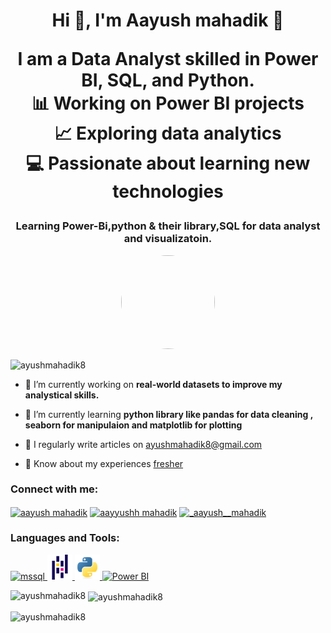 <h1 align="center">Hi 👋, I'm Aayush mahadik  👋 

 
I am a Data Analyst skilled in Power BI, SQL, and Python.  
📊 Working on Power BI projects  
📈 Exploring data analytics  
💻 Passionate about learning new technologies</h1>

<h3 align="center">Learning Power-Bi,python & their library,SQL for data analyst and visualizatoin.</h3>
<p align="center">
  <img src="https://codebulletin.github.io/MyPortfolio/assets/gif/coding.3272fa9c861c718b769a..gif" 
       width="150" height="150" 
       style="border-radius: 50%; overflow: hidden;">
</p>

<p align="left"> <img src="https://komarev.com/ghpvc/?username=ayushmahadik8&label=Profile%20views&color=0e75b6&style=flat" alt="ayushmahadik8" /> </p>

- 🔭 I’m currently working on **real-world datasets to improve my analystical skills.**

- 🌱 I’m currently learning **python library like pandas for data cleaning , seaborn for manipulaion and matplotlib for plotting**

- 📝 I regularly write articles on [ayushmahadik8@gmail.com](ayushmahadik8@gmail.com)

- 📄 Know about my experiences [fresher](fresher)

<h3 align="left">Connect with me:</h3>
<p align="left">
<a href="https://linkedin.com/in/aayush mahadik" target="blank"><img align="center" src="https://raw.githubusercontent.com/rahuldkjain/github-profile-readme-generator/master/src/images/icons/Social/linked-in-alt.svg" alt="aayush mahadik" height="30" width="40" /></a>
<a href="https://fb.com/aayyushh mahadik" target="blank"><img align="center" src="https://raw.githubusercontent.com/rahuldkjain/github-profile-readme-generator/master/src/images/icons/Social/facebook.svg" alt="aayyushh mahadik" height="30" width="40" /></a>
<a href="https://instagram.com/_aayush__mahadik" target="blank"><img align="center" src="https://raw.githubusercontent.com/rahuldkjain/github-profile-readme-generator/master/src/images/icons/Social/instagram.svg" alt="_aayush__mahadik" height="30" width="40" /></a>
</p>

<h3 align="left">Languages and Tools:</h3>
<p align="left"> <a href="https://www.microsoft.com/en-us/sql-server" target="_blank" rel="noreferrer"> <img src="https://www.svgrepo.com/show/303229/microsoft-sql-server-logo.svg" alt="mssql" width="40" height="40"/> </a> <a href="https://pandas.pydata.org/" target="_blank" rel="noreferrer"> <img src="https://raw.githubusercontent.com/devicons/devicon/2ae2a900d2f041da66e950e4d48052658d850630/icons/pandas/pandas-original.svg" alt="pandas" width="40" height="40"/> </a> <a href="https://www.python.org" target="_blank" rel="noreferrer"> <img src="https://raw.githubusercontent.com/devicons/devicon/master/icons/python/python-original.svg" alt="python" width="40" height="40"/> 
</a>
  <a href="https://powerbi.microsoft.com/" target="_blank" rel="noreferrer">
    <img src="https://raw.githubusercontent.com/microsoft/PowerBI-Icons/main/SVG/Power-BI.svg" alt="Power BI" width="40" height="40"/>
  </a>
</a> </p>

<p><img align="left" src="https://github-readme-stats.vercel.app/api/top-langs?username=ayushmahadik8&show_icons=true&locale=en&layout=compact" alt="ayushmahadik8" /></p>

<p>&nbsp;<img align="center" src="https://github-readme-stats.vercel.app/api?username=ayushmahadik8&show_icons=true&locale=en" alt="ayushmahadik8" /></p>

<p><img align="center" src="https://github-readme-streak-stats.herokuapp.com/?user=ayushmahadik8&" alt="ayushmahadik8" /></p>
